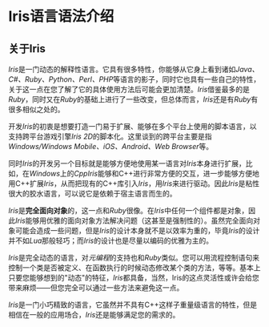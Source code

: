# Iris语言语法介绍

## 关于Iris
*Iris*是一门动态的解释性语言。它具有很多特性，你能够从它身上看到诸如*Java、C#、Ruby、Python、Perl、PHP*等语言的影子，同时它也具有一些自己的特性，关于这一点在您了解了它的具体使用方法后可能会更加清楚。*Iris*借鉴最多的是*Ruby*，同时又在*Ruby*的基础上进行了一些改变，但总体而言，*Iris*还是有*Ruby*有很多相似之处的。

开发*Iris*的初衷是想要打造一门易于扩展、能够在多个平台上使用的脚本语言，以支持跨平台游戏引擎*Iris 2D*的脚本化。这里谈到的跨平台主要是指*Windows/Windows Mobile、iOS、Android、Web Browser*等。

同时*Iris*的开发另一个目标就是能够方便地使用某一语言对*Iris*本身进行扩展，比如，在*Windows*上的*CppIris*能够和C\+\+进行非常方便的交互，进一步能够方便地用C\+\+扩展*Iris*，从而把现有的C\+\+库引入*Iris*，用*Iris*来进行驱动。因此*Iris*是粘性很大的胶水语言，可以说它是依赖于宿主语言而生的。

*Iris*是**完全面向对象**的，这一点和*Ruby*很像。在*Iris*中任何一个组件都是对象，因此*Iris*能够用优雅的面向对象方法解决问题（这甚至是强制性的）。虽然完全面向对象可能会造成一些问题，但是*Iris*的设计本身就不是以效率为重的，毕竟*Iris*的设计并不如*Lua*那般轻巧；而*Iris*的设计也是尽量以编码的优雅为主的。

*Iris*是完全动态的语言，对*元编程*的支持也和*Ruby*类似。您可以用流程控制语句来控制一个类是否被定义、在函数执行的时候动态修改某个类的方法，等等。基本上只要您能够想到的"动态"的特征，*Iris*都具备，当然，Iris的这点灵活性或许会给您带来麻烦——但您完全可以通过一些方法来避免这一点。

*Iris*是一门小巧精致的语言，它虽然并不具有C\+\+这样子重量级语言的特性，但是相信在一般的应用场合，*Iris*还是能够满足您的需求的。